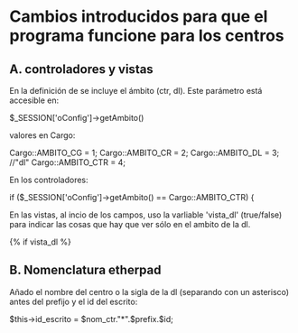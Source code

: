 Cambios introducidos para que el programa funcione para los centros
===================================================================

A. controladores y vistas
-------------------------

En la definición de se incluye el ámbito (ctr, dl). Este parámetro está accesible en:

$_SESSION['oConfig']->getAmbito()

valores en Cargo:

Cargo::AMBITO_CG = 1;
Cargo::AMBITO_CR = 2;
Cargo::AMBITO_DL = 3; //"dl"
Cargo::AMBITO_CTR = 4;

En los controladores:

if ($_SESSION['oConfig']->getAmbito() == Cargo::AMBITO_CTR) {

En las vistas, al incio de los campos, uso la varliable 'vista_dl' (true/false) para indicar las cosas que hay que ver
sólo en el ambito de la dl.

{% if vista_dl %}

B. Nomenclatura etherpad
------------------------

Añado el nombre del centro o la sigla de la dl (separando con un asterisco) antes del prefijo y el id del escrito:

$this->id_escrito = $nom_ctr."*".$prefix.$id;